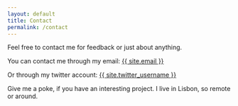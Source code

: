 ```yaml
---
layout: default
title: Contact
permalink: /contact
---
```


Feel free to contact me for feedback or just about anything.

You can contact me through my email: [{{ site.email }}][email]

Or through my twitter account: [{{ site.twitter_username }}][twitter]

Give me a poke, if you have an interesting project.
I live in Lisbon, so remote or around.


[email]: mailto:{{site.email}}
[twitter]: https://twitter.com/{{site.twitter_username}}


